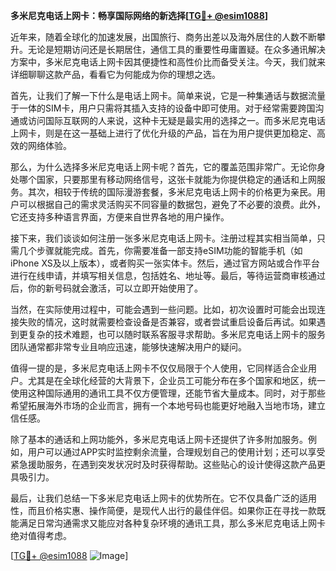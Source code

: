**多米尼克电话上网卡：畅享国际网络的新选择[[TG💪+ @esim1088](https://t.me/s/esim1088)]**

近年来，随着全球化的加速发展，出国旅行、商务出差以及海外居住的人数不断攀升。无论是短期访问还是长期居住，通信工具的重要性毋庸置疑。在众多通讯解决方案中，多米尼克电话上网卡因其便捷性和高性价比而备受关注。今天，我们就来详细聊聊这款产品，看看它为何能成为你的理想之选。

首先，让我们了解一下什么是电话上网卡。简单来说，它是一种集通话与数据流量于一体的SIM卡，用户只需将其插入支持的设备中即可使用。对于经常需要跨国沟通或访问国际互联网的人来说，这种卡无疑是最实用的选择之一。而多米尼克电话上网卡，则是在这一基础上进行了优化升级的产品，旨在为用户提供更加稳定、高效的网络体验。

那么，为什么选择多米尼克电话上网卡呢？首先，它的覆盖范围非常广。无论你身处哪个国家，只要那里有移动网络信号，这张卡就能为你提供稳定的通话和上网服务。其次，相较于传统的国际漫游套餐，多米尼克电话上网卡的价格更为亲民。用户可以根据自己的需求灵活购买不同容量的数据包，避免了不必要的浪费。此外，它还支持多种语言界面，方便来自世界各地的用户操作。

接下来，我们谈谈如何注册一张多米尼克电话上网卡。注册过程其实相当简单，只需几个步骤就能完成。首先，你需要准备一部支持eSIM功能的智能手机（如iPhone XS及以上版本），或者购买一张实体卡。然后，通过官方网站或合作平台进行在线申请，并填写相关信息，包括姓名、地址等。最后，等待运营商审核通过后，你的新号码就会激活，可以立即开始使用了。

当然，在实际使用过程中，可能会遇到一些问题。比如，初次设置时可能会出现连接失败的情况，这时就需要检查设备是否兼容，或者尝试重启设备后再试。如果遇到更复杂的技术难题，也可以随时联系客服寻求帮助。多米尼克电话上网卡的服务团队通常都非常专业且响应迅速，能够快速解决用户的疑问。

值得一提的是，多米尼克电话上网卡不仅仅局限于个人使用，它同样适合企业用户。尤其是在全球化经营的大背景下，企业员工可能分布在多个国家和地区，统一使用这种国际通用的通讯工具不仅方便管理，还能节省大量成本。同时，对于那些希望拓展海外市场的企业而言，拥有一个本地号码也能更好地融入当地市场，建立信任感。

除了基本的通话和上网功能外，多米尼克电话上网卡还提供了许多附加服务。例如，用户可以通过APP实时监控剩余流量，合理规划自己的使用计划；还可以享受紧急援助服务，在遇到突发状况时及时获得帮助。这些贴心的设计使得这款产品更具吸引力。

最后，让我们总结一下多米尼克电话上网卡的优势所在。它不仅具备广泛的适用性，而且价格实惠、操作简便，是现代人出行的最佳伴侣。如果你正在寻找一款既能满足日常沟通需求又能应对各种复杂环境的通讯工具，那么多米尼克电话上网卡绝对值得考虑。

[[TG💪+ @esim1088](https://t.me/s/esim1088) ![Image](https://i.postimg.cc/4NQfJmqS/Snipaste-2025-05-13-00-14-12.png)]